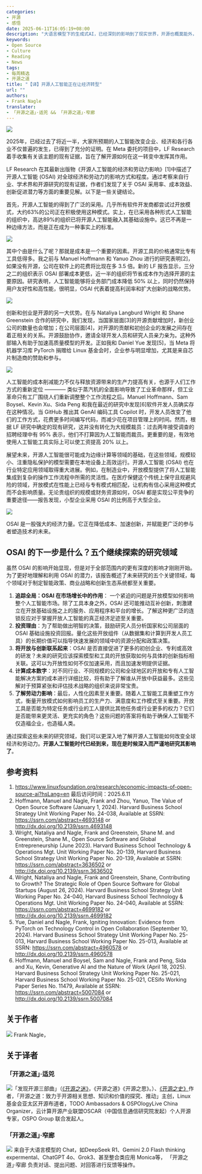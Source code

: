 ```yaml
---
categories:
- 开源
- 感悟
date: 2025-06-11T16:05:19+08:00
description: "大语言模型下的生成式AI，已经深刻的影响到了现实世界，开源也概莫能外，无论从其本身的技术、能耗等切入，还是从它所波及的范式转变范围，我们都需要重新思考，本文翻译自Linux基金会首席经济学家Frank Nagle 最近就Linux基金会的一个关于劳动力研究报告发表的一篇，希望对我们有所启发。"
keywords:
- Open Source
- Culture
- Reading
- News
tags:
- 每周精选
- 开源之道
title: "【译】开源人工智能正在让经济转型"
url: ""
authors:
- Frank Nagle
translater:
- 「开源之道」·适兕 && 「开源之道」·窄廊
---
```


![](https://www.linuxfoundation.org/hs-fs/hubfs/Web%20Assets%20Bundle_Market%20Impacts%20of%20Open%20Source%20AI_Report_Featured%20Image-1.png?width=2400&height=1256&name=Web%20Assets%20Bundle_Market%20Impacts%20of%20Open%20Source%20AI_Report_Featured%20Image-1.png)

2025年，已经过去了将近一半，大家所预期的人工智能改变企业、经济和各行各业不仅普遍的发生，已得到了充分的证明。在 Meta 委托的项目中，LF Research 着手收集有关该主题的现有证据，旨在了解开源如何在这一转变中发挥其作用。

LF Research 在其最新出版物《开源人工智能的经济和劳动力影响》[1]中描述了开源人工智能 (OSAI) 对全球经济和劳动力的影响方式和程度。通过考察来自行业、学术界和开源研究的现有证据，作者们发现了关于 OSAI 采用率、成本效益、创新促进潜力等方面的重要见解。以下是一些关键结论。

首先，开源人工智能的得到了广泛的采用。几乎所有软件开发商都尝试过开放模式，大约63%的公司正在积极使用这种模式。实上，在已采用各种形式人工智能的组织中，高达89%的组织已将开源人工智能融入其基础设施中。这已不再是一种边缘方法，而是正在成为一种事实上的标准。

![](https://www.linuxfoundation.org/hs-fs/hubfs/Meta%20Phase%20I_Market%20Impacts%20of%20Open%20Source%20AI_2025_Infographic-02.png?width=2400&height=1256&name=Meta%20Phase%20I_Market%20Impacts%20of%20Open%20Source%20AI_2025_Infographic-02.png)

其中个由是什么了呢？那就是成本是一个重要的因素。开源工具的价格通常比专有工具低得多。我之前与 Manuel Hoffmann 和 Yanuo Zhou 进行的研究表明[2]，如果没有开源，公司在软件上的花费将比现在多 3.5 倍。新的 LF 报告显示，三分之二的组织表示 OSAI 部署成本更低，近一半的组织将节省成本作为选择开源的主要原因。研究表明，人工智能能够将业务部门成本降低 50% 以上，同时仍然保持用户友好性和高性能，很明显，OSAI 代表着提高利润率和扩大创新的战略优势。

![](https://www.linuxfoundation.org/hs-fs/hubfs/Meta%20Phase%20I_Market%20Impacts%20of%20Open%20Source%20AI_2025_Infographic-04.png?width=2400&height=1256&name=Meta%20Phase%20I_Market%20Impacts%20of%20Open%20Source%20AI_2025_Infographic-04.png)

创新和创业是开源的另一大优势。在与 Nataliya Langburd Wright 和 Shane Greenstein 合作的研究中，我们发现，当国家层面[3]的开源贡献增加时，新创业公司的数量也会增加；在公司层面[4]，对开源的贡献和初创企业的发展之间存在着正相关的关系。开源鼓励协作，邀请全球开发人员和研究人员亲力亲为。这种外部输入有助于加速高质量模型的开发。正如我和 Daniel Yue 发现[5]，当 Meta 将机器学习库 PyTorch 捐赠给 Linux 基金会时，企业参与明显增加，尤其是来自芯片制造商的赞助和参与。


![](https://www.linuxfoundation.org/hs-fs/hubfs/Meta%20Phase%20I_Market%20Impacts%20of%20Open%20Source%20AI_2025_Infographic-05.png?width=2400&height=1256&name=Meta%20Phase%20I_Market%20Impacts%20of%20Open%20Source%20AI_2025_Infographic-05.png)

人工智能的成本削减能力不仅与释放资源带来的生产力提高有关，也源于人们工作方式的重新定位 ———— 类似于蒸汽机的全面影响导致了工业革命那样，但工业革命只有工厂围绕人们重新调整整个工作流程之后。Manuel Hoffmann、Sam Boysel、Kevin Xu、Sida Peng 和我在最近的研究中发现[6]软件开发人员确实存在这种情况。当 GitHub 推出其 GenAI 编码工具 Copilot 时，开发人员改变了他们的工作方式，花费更多时间编写代码，而减少花在项目管理上的时间。然而，根据 LF 研究中确定的现有研究，这并没有转化为大规模裁员：过去两年接受调查的招聘经理中有 95% 表示，他们不打算因为人工智能而裁员。更重要的是，有效地使用人工智能工具实际上可以使工资提高 20% 以上。

展望未来，开源人工智能很可能成为边缘计算等领域的基础，在这些领域，规模较小、注重隐私保护的模型需要在本地设备上高效运行。开源人工智能 (OSAI) 也在行业特定应用领域取得重大进展。例如，在制造业中，开放模型提供了将人工智能集成到复杂的操作工作流程中所需的灵活性。在医疗保健这个传统上保守且规避风险的领域，开放模式在性能上已经与专有模式相匹配，让机构有信心采用这种模式而不会影响质量。无论贵组织的规模或财务资源如何，OSAI 都是实现公平竞争的重要途径——报告发现，小型企业采用 OSAI 的比例高于大型企业。

![](https://www.linuxfoundation.org/hs-fs/hubfs/Meta%20Phase%20I_Market%20Impacts%20of%20Open%20Source%20AI_2025_Infographic-06.png?width=2400&height=1256&name=Meta%20Phase%20I_Market%20Impacts%20of%20Open%20Source%20AI_2025_Infographic-06.png)

OSAI 是一股强大的经济力量。它正在降低成本、加速创新，并赋能更广泛的参与者塑造技术的未来。

## OSAI 的下一步是什么？五个继续探索的研究领域

虽然 OSAI 的影响开始显现，但是对于全部范围内的更有深度的影响才刚刚开始。为了更好地理解和利用 OSAI 的潜力，该报告概述了未来研究的五个关键领域，每个领域对于制定智能政策、商业战略和创新生态系统都至关重要。

1. **追踪全局：OSAI 在市场增长中的​​作用**： 一个紧迫的问题是开放模型如何影响整个人工智能市场。除了工具本身之外，OSAI 还可能推动互补创新，刺激建立在开放基础设施之上的服务、应用程序和平台的增长。了解这种更广泛的连锁反应对于掌握开放人工智能的真正经济足迹至关重要。
2. **投资理由**：为了帮助做出明智的决策，鼓励研究人员分析国家和公司层面的 OSAI 基础设施投资回报。量化这些开放组件（从数据集和计算到开发人员工具）的长期价值可以指导快速发展的领域中的资源分配和政策决策。
3. **将开放与创新联系起来**：OSAI 是否直接促进了更多的初创企业、专利或高效的研发？未来的研究应该探索模型和工具的开放获取如何与具体的创新指标相关联。这可以为开放性如何不仅加速采用，而且加速发明提供证据。
4. **计算成本数字**：对不同行业、不同规模的公司和全球地区的开放和专有人工智能解决方案的成本进行详细比较，将有助于了解谁从开放中获益最多。这些见解对于预算紧张和评估技术战略的组织来说非常宝贵。
5. **了解劳动力影响**：最后，人性化因素至关重要。随着人工智能工具重塑工作方式，衡量开放模式如何影响员工的生产力、满意度和工作模式至关重要。开放工具是否能为特定任务或行业的工人提供比其他任务或行业更多的权力？它们是否能带来更灵活、更充实的角色？这些问题的答案将有助于确保人工智能不仅造福企业，也造福人类。

通过探索这些未来的研究领域，我们可以更深入地了解开源人工智能如何改变全球经济和劳动力。**开源人工智能时代已经到来，现在是时候深入而严谨地研究其影响了**。


## 参考资料

1. https://www.linuxfoundation.org/research/economic-impacts-of-open-source-ai?hsLang=en 最后访问时间：2025.6.11
2. Hoffmann, Manuel and Nagle, Frank and Zhou, Yanuo, The Value of Open Source Software (January 1, 2024). Harvard Business School Strategy Unit Working Paper No. 24-038, Available at SSRN: https://ssrn.com/abstract=4693148 or http://dx.doi.org/10.2139/ssrn.4693148
3. Wright, Nataliya and Nagle, Frank and Greenstein, Shane M. and Greenstein, Shane M., Open Source Software and Global Entrepreneurship (June 2023). Harvard Business School Technology & Operations Mgt. Unit Working Paper No. 20-139, Harvard Business School Strategy Unit Working Paper No. 20-139, Available at SSRN: https://ssrn.com/abstract=3636502 or http://dx.doi.org/10.2139/ssrn.3636502
4. Wright, Nataliya and Nagle, Frank and Greenstein, Shane, Contributing to Growth? The Strategic Role of Open Source Software for Global Startups (August 26, 2024). Harvard Business School Strategy Unit Working Paper No. 24-040, Harvard Business School Technology & Operations Mgt. Unit Working Paper No. 24-040, Available at SSRN: https://ssrn.com/abstract=4699182 or http://dx.doi.org/10.2139/ssrn.4699182
5. Yue, Daniel and Nagle, Frank, Igniting Innovation: Evidence from PyTorch on Technology Control in Open Collaboration (September 10, 2024). Harvard Business School Strategy Unit Working Paper No. 25-013, Harvard Business School Working Paper No. 25-013, Available at SSRN: https://ssrn.com/abstract=4960578 or http://dx.doi.org/10.2139/ssrn.4960578
6. Hoffmann, Manuel and Boysel, Sam and Nagle, Frank and Peng, Sida and Xu, Kevin, Generative AI and the Nature of Work (April 18, 2025). Harvard Business School Strategy Unit Working Paper No. 25-021, Harvard Business School Working Paper No. 25-021, CESifo Working Paper Series No. 11479, Available at SSRN: https://ssrn.com/abstract=5007084 or http://dx.doi.org/10.2139/ssrn.5007084

## 关于作者

![](https://www.linuxfoundation.org/hs-fs/hubfs/NagleFrank_final.jpg?width=330&height=330&name=NagleFrank_final.jpg) Frank Nagle，



## 关于译者

### 「开源之道」·适兕

![](/public/kuosi-face-of-os.png)「发现开源三部曲」（[《开源之迷》](posts/book-of-open-source/the-fascinating-of-open-source/)，《开源之道》《开源之思》。）、[《开源之史》](posts/history-of-open-source/summary/)作者，「开源之道：致力于开源相关思想、知识和价值的探究、推动」主创，Linux基金会亚太区开源布道者，TODO Ambassadors & OSPOlogyLive China Organizer，云计算开源产业联盟OSCAR（中国信息通信研究院发起）个人开源专家，OSPO Group 联合发起人。

### 「开源之道」·窄廊

![](/public/zhailang.jpg) 来自于大语言模型的 Chat，如DeepSeek R1、Gemini 2.0 Flash thinking expermental、ChatGPT 4o、Grok3、甚至整合类应用 Monica等， 「开源之道」·窄廊 负责对话、提出问题、对回答进行反馈等操作。
